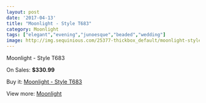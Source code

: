 ```yaml
---
layout: post
date: '2017-04-13'
title: "Moonlight - Style T683"
category: Moonlight
tags: ["elegant","evening","junoesque","beaded","wedding"]
image: http://img.sequinious.com/25377-thickbox_default/moonlight-style-t683.jpg
---
```

Moonlight - Style T683

On Sales: **$330.99**
<a href="https://www.sequinious.com/moonlight/10561-moonlight-style-t683.html"><amp-img layout="responsive" width="600" height="600" src="//img.sequinious.com/25377-thickbox_default/moonlight-style-t683.jpg" alt="Moonlight - Style T683 0" /></a>
<a href="https://www.sequinious.com/moonlight/10561-moonlight-style-t683.html"><amp-img layout="responsive" width="600" height="600" src="//img.sequinious.com/25378-thickbox_default/moonlight-style-t683.jpg" alt="Moonlight - Style T683 1" /></a>

Buy it: [Moonlight - Style T683](https://www.sequinious.com/moonlight/10561-moonlight-style-t683.html "Moonlight - Style T683")

View more: [Moonlight](https://www.sequinious.com/27-moonlight "Moonlight")